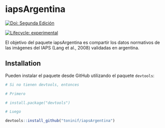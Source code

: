 
<!-- README.md is generated from README.Rmd. Please edit that file -->

# iapsArgentina

<!-- badges: start -->

[![Doi: Segunda
Edición](https://img.shields.io/badge/DOI_Segunda_Edicion-10.32348/1852.4206.v12.n3.24471-76a9da.svg)](https://doi.org/10.32348/1852.4206.v12.n3.24471)

[![Lifecycle:
experimental](https://img.shields.io/badge/lifecycle-experimental-orange.svg)](https://lifecycle.r-lib.org/articles/stages.html#experimental)
<!-- badges: end -->

El objetivo del paquete iapsArgentina es compartir los datos normativos
de las imágenes del IAPS (Lang et al., 2008) validadas en argentina.

## Installation

Pueden instalar el paquete desde GitHub utilizando el paquete
`devtools`:

``` r
# Si no tienen devtools, entonces 

# Primero

# install.package("devtools")

# Luego 

devtools::install_github("toninif/iapsArgentina")
```
